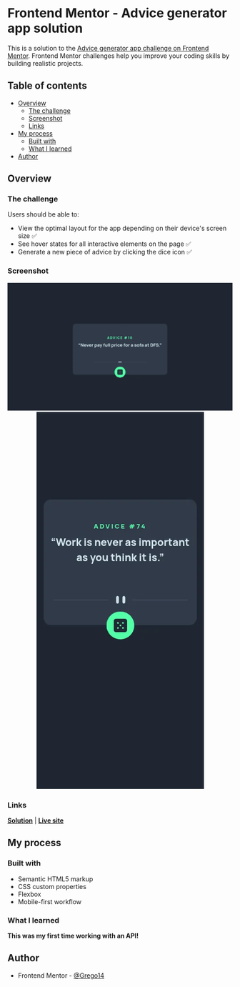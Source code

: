 # Frontend Mentor - Advice generator app solution

This is a solution to the [Advice generator app challenge on Frontend Mentor](https://www.frontendmentor.io/challenges/advice-generator-app-QdUG-13db). Frontend Mentor challenges help you improve your coding skills by building realistic projects.

## Table of contents

- [Overview](#overview)
  - [The challenge](#the-challenge)
  - [Screenshot](#screenshot)
  - [Links](#links)
- [My process](#my-process)
  - [Built with](#built-with)
  - [What I learned](#what-i-learned)
- [Author](#author)

## Overview

### The challenge

Users should be able to:

- View the optimal layout for the app depending on their device's screen size ✅
- See hover states for all interactive elements on the page ✅
- Generate a new piece of advice by clicking the dice icon ✅

### Screenshot

<div align='center'>
    <img src='/screenshots/advice-generator-desktop.webp' alt='Advice Generator desktop screenshot'>
    <img src='/screenshots/advice-generator-mobile.webp' alt='Advice Generator mobile screenshot'>
</div>

### Links

[**Solution**](https://github.com/Grego14/FrontendMentor_Challenges/tree/main/challenges/advice-generator-app-main) | [**Live site**](https://grego14.github.io/FrontendMentor_Challenges/challenges/advice-generator-app-main/)

## My process

### Built with

- Semantic HTML5 markup
- CSS custom properties
- Flexbox
- Mobile-first workflow

### What I learned

**This was my first time working with an API!**

## Author

- Frontend Mentor - [@Grego14](https://www.frontendmentor.io/profile/Grego14)
